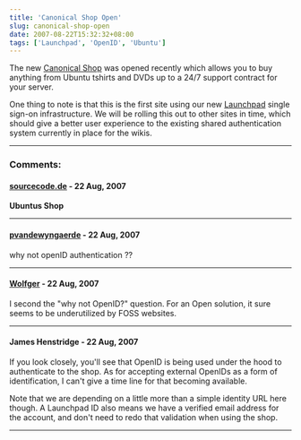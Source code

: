 ```yaml
---
title: 'Canonical Shop Open'
slug: canonical-shop-open
date: 2007-08-22T15:32:32+08:00
tags: ['Launchpad', 'OpenID', 'Ubuntu']
---
```


The new [Canonical Shop](https://shop.canonical.com/) was opened
recently which allows you to buy anything from Ubuntu tshirts and DVDs
up to a 24/7 support contract for your server.

One thing to note is that this is the first site using our new
[Launchpad](https://launchpad.net/) single sign-on infrastructure. We
will be rolling this out to other sites in time, which should give a
better user experience to the existing shared authentication system
currently in place for the wikis.

---
### Comments:
#### [sourcecode.de](http://www.sourcecode.de/node/906) - <time datetime="2007-08-22 16:09:34">22 Aug, 2007</time>

**Ubuntus Shop**

---
#### [pvandewyngaerde](http://pvandewyngaerde.myopenid.com/) - <time datetime="2007-08-22 16:18:29">22 Aug, 2007</time>

why not openID authentication ??

---
#### [Wolfger](http://wolfger.wordpress.com/) - <time datetime="2007-08-22 19:50:15">22 Aug, 2007</time>

I second the \"why not OpenID?\" question. For an Open solution, it sure
seems to be underutilized by FOSS websites.

---
#### James Henstridge - <time datetime="2007-08-22 21:13:09">22 Aug, 2007</time>

If you look closely, you\'ll see that OpenID is being used under the
hood to authenticate to the shop. As for accepting external OpenIDs as a
form of identification, I can\'t give a time line for that becoming
available.

Note that we are depending on a little more than a simple identity URL
here though. A Launchpad ID also means we have a verified email address
for the account, and don\'t need to redo that validation when using the
shop.

---
